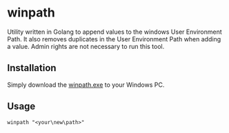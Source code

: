 # winpath
Utility written in Golang to append values to the windows User Environment Path. It also removes duplicates in the User Environment Path when adding a value. Admin rights are not necessary to run this tool.

## Installation
Simply download the [winpath.exe](https://github.com/harindaka/winpath/raw/master/winpath.exe) to your Windows PC.

## Usage
`winpath "<your\new\path>"`